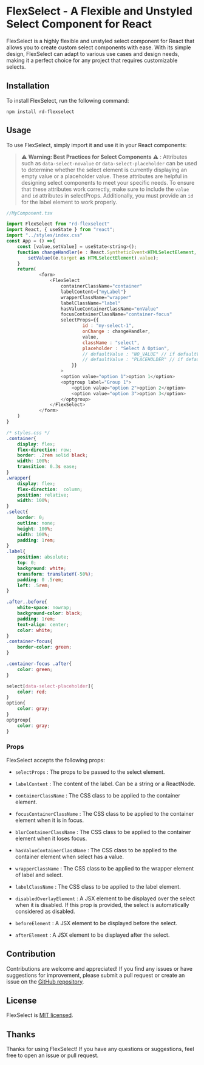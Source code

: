 FlexSelect - A Flexible and Unstyled Select Component for React
=============================================================

FlexSelect is a highly flexible and unstyled select component for React that allows you to create custom select components with ease. With its simple design, FlexSelect can adapt to various use cases and design needs, making it a perfect choice for any project that requires customizable selects.

Installation
------------

To install FlexSelect, run the following command:


```
npm install rd-flexselect
```

Usage
-----

To use FlexSelect, simply import it and use it in your React components:


>⚠️ **Warning: Best Practices for Select Components** ⚠️ :
Attributes such as `data-select-novalue` or `data-select-placeholder` can be used to determine whether the select element is currently displaying an empty value or a placeholder value. These attributes are helpful in designing select components to meet your specific needs. To ensure that these attributes work correctly, make sure to include the `value` and `id` attributes in selectProps. Additionally, you must provide an `id` for the label element to work properly.



```js
//MyComponent.tsx

import FlexSelect from "rd-flexselect"
import React, { useState } from "react";
import "../styles/index.css"
const App = () =>{
    const [value,setValue] = useState<string>();
    function changeHandler(e : React.SyntheticEvent<HTMLSelectElement, Event>){
        setValue((e.target as HTMLSelectElement).value);
    }
    return(
            <form>
                <FlexSelect
                    containerClassName="container"
                    labelContent={"myLabel"}
                    wrapperClassName="wrapper"
                    labelClassName="label"
                    hasValueContainerClassName="onValue"
                    focusContainerClassName="container-focus"
                    selectProps={{ 
                            id : "my-select-1",
                            onChange : changeHandler,
                            value,
                            className : "select",
                            placeholder : "Select A Option",
                            // defaultValue : "NO_VALUE" // if defaultValue is NO_VALUE then nothing will be displayed if value is undefined
                            // defaultValue : "PLACEHOLDER" // if default value is set to PLACEHOLDER then placeholder value will be displayed if value is undefined
                        }}
                    >
                    <option value="option 1">option 1</option>
                    <optgroup label="Group 1">
                        <option value="option 2">option 2</option>
                        <option value="option 3">option 3</option>
                    </optgroup>
                </FlexSelect>
            </form>
    )
}

```

```css
/* styles.css */
.container{
    display: flex;
    flex-direction: row;
    border: .2rem solid black;
    width: 100%;
    transition: 0.3s ease;
}
.wrapper{
    display: flex;
    flex-direction:  column;
    position: relative;
    width: 100%;
}
.select{
    border: 0;
    outline: none;
    height: 100%;
    width: 100%;
    padding: 1rem;
}
.label{
    position: absolute;
    top: 0;
    background: white;
    transform: translateY(-50%);
    padding: 0 .5rem;
    left: .5rem;
}

.after,.before{
    white-space: nowrap;
    background-color: black;
    padding: 1rem;
    text-align: center;
    color: white;
}
.container-focus{
    border-color: green;
}

.container-focus .after{
    color: green;
}

select[data-select-placeholder]{
    color: red;
}
option{
    color: gray;
}
optgroup{
    color: gray;
}
```


### Props

FlexSelect accepts the following props:


* `selectProps` : The props to be passed to the select element.

* `labelContent` : The content of the label. Can be a string or a ReactNode.

* `containerClassName` : The CSS class to be applied to the container element.

* `focusContainerClassName` : The CSS class to be applied to the container element when it is in focus.

* `blurContainerClassName` : The CSS class to be applied to the container element when it loses focus.

* `hasValueContainerClassName` : The CSS class to be applied to the container element when select has a value.

* `wrapperClassName` : The CSS class to be applied to the wrapper element of label and select.

* `labelClassName` : The CSS class to be applied to the label element.

* `disabledOverlayElememt` : A JSX element to be displayed over the select when it is disabled. If this prop is provided, the select is automatically considered as disabled.

* `beforeElement` : A JSX element to be displayed before the select.

* `afterElement` : A JSX element to be displayed after the select.

Contribution
------------

Contributions are welcome and appreciated! If you find any issues or have suggestions for improvement, please submit a pull request or create an issue on the [GitHub repository](https://github.com/developerx167/rd-flexselect/issues).

License
-------

FlexSelect is [MIT licensed](https://github.com/developerx167/rd-flexselect/blob/master/LICENSE).

Thanks
------

Thanks for using FlexSelect! If you have any questions or suggestions, feel free to open an issue or pull request.